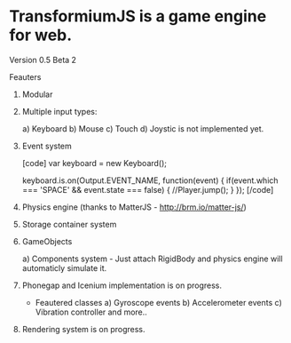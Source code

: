 TransformiumJS is a game engine for web.
=================================================================

Version 0.5 Beta 2

Feauters
1) Modular

2) Multiple input types:

    a) Keyboard
    b) Mouse
    c) Touch
    d) Joystic is not implemented yet. 
    
3) Event system
    
    [code]
    var keyboard = new Keyboard();
    
    keyboard.is.on(Output.EVENT_NAME, function(event) {
        if(event.which === 'SPACE' && event.state === false) {
            //Player.jump();
        }
    });
    [/code]

4) Physics engine (thanks to MatterJS - http://brm.io/matter-js/)

5) Storage container system

6) GameObjects

    a) Components system 
        - Just attach RigidBody and physics engine will automaticly simulate it.
  
7) Phonegap and Icenium implementation is on progress.

    - Feautered classes
    a) Gyroscope events
    b) Accelerometer events
    c) Vibration controller
    and more..
    
8) Rendering system is on progress.
